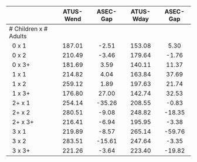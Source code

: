 
|                      |    ATUS-Wend |     ASEC-Gap |    ATUS-Wday |     ASEC-Gap |
| -------------------- | :----------: | :----------: | :----------: | :----------: |
| # Children x # Adults |              |              |              |              |
| &nbsp;&nbsp;0 x 1    |       187.01 |        -2.51 |       153.08 |         5.30 |
| &nbsp;&nbsp;0 x 2    |       210.49 |        -3.46 |       179.64 |        -1.76 |
| &nbsp;&nbsp;0 x 3+   |       181.69 |         3.59 |       140.11 |        11.37 |
| &nbsp;&nbsp;1 x 1    |       214.82 |         4.04 |       163.84 |        37.69 |
| &nbsp;&nbsp;1 x 2    |       259.12 |         1.89 |       197.63 |        21.74 |
| &nbsp;&nbsp;1 x 3+   |       176.80 |        27.00 |       142.74 |        32.53 |
| &nbsp;&nbsp;2+ x 1   |       254.14 |       -35.26 |       208.55 |        -0.83 |
| &nbsp;&nbsp;2+ x 2   |       280.51 |        -9.08 |       248.82 |       -18.35 |
| &nbsp;&nbsp;2+ x 3+  |       216.41 |        -6.94 |       195.95 |        -3.38 |
| &nbsp;&nbsp;3 x 1    |       219.89 |        -8.57 |       265.14 |       -59.76 |
| &nbsp;&nbsp;3 x 2    |       283.51 |       -15.61 |       247.64 |        -3.35 |
| &nbsp;&nbsp;3 x 3+   |       221.26 |        -3.64 |       223.40 |       -19.82 |

